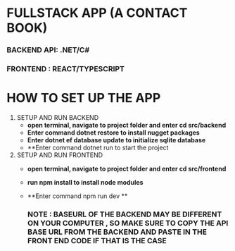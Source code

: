 # FULLSTACK APP (A CONTACT BOOK)

### BACKEND API: .NET/C#
### FRONTEND : REACT/TYPESCRIPT

# HOW TO SET UP THE APP
1. SETUP AND RUN BACKEND
   * **open terminal, navigate to project folder and enter cd src/backend**
   * **Enter command dotnet restore to install nugget packages**
   * **Enter dotnet ef database update to initialize sqlite database**
   * **Enter command dotnet run to start the project 
2. SETUP AND RUN FRONTEND
   * **open terminal, navigate to project folder and enter cd src/frontend**
   * **run npm install to install node modules**
   * **Enter command npm run dev **
  
     ### NOTE : BASEURL OF THE BACKEND MAY BE DIFFERENT ON YOUR COMPUTER , SO MAKE SURE TO COPY THE API BASE URL FROM THE BACKEND AND PASTE IN THE FRONT END CODE IF THAT IS THE CASE
